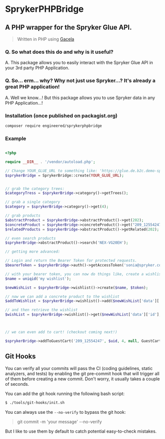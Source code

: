 # SprykerPHPBridge
## A PHP wrapper for the Spryker Glue API.
> Written in PHP using [Gacela](https://github.com/gacela-project/gacela)

### Q. So what does this do and why is it useful?

A. This package allows you to easily interact with the Spryker Glue API in your 3rd party PHP Application.

### Q. So... erm... why? Why not just use Spryker...? It's already a great PHP application!

A. Well we know...! But this package allows you to use Spryker data in any PHP Application...!


### Installation (once published on packagist.org)

```bash
composer require engineered/sprykerphpbridge
```



### Example

```php

<?php

require __DIR__ . '/vendor/autoload.php';

// Change YOUR_GLUE_URL to something like: 'https://glue.de.b2c.demo-spryker.com'
$sprykerBridge = SprykerBridge::create(YOUR_GLUE_URL);


// grab the category trees:
$categoryTress = $sprykerBridge->category()->getTrees();

// grab a single category
$category = $sprykerBridge->category()->get(4);

// grab products
$abstractProduct = $sprykerBridge->abstractProduct()->get(202);
$concreteProduct = $sprykerBridge->concreteProduct()->get("209_12554247");
$relatedProducts = $sprykerBridge->abstractProduct()->getRelated(202);

// even search products
$sprykerBridge->abstractProduct()->search('NEX-VG20EH');

// getting more advanced:

// Login and return the Bearer Token for protected requests.
$bearerToken = $sprykerBridge->auth()->getAccessToken('sonia@spryker.com', 'change123');

// with your bearer token, you can now do things like, create a wishlist...
$name = uniqid('my wishlist');

$newWishList = $sprykerBridge->wishlist()->create($name, $token);

// now we can add a concrete product to the wishlist
$addToWishlist = $sprykerBridge->wishlist()->add($newWishList['data']['id'], '209_12554247', $token);

// and then retrieve the wishlist
$wishList = $sprykerBridge->wishlist()->get($newWishList['data']['id'], $token);



// we can even add to cart! (checkout coming next!)

$sprykerBridge->addToGuestCart('209_12554247', $uid, 4, null, GuestCartReturnAttribute::totals_discountTotal);

```

## Git Hooks

You can verify all your commits will pass the CI (coding guidelines, static analyzers, and tests) by enabling the git
pre-commit hook that will trigger all of them before creating a new commit. Don't worry, it usually takes a couple of
seconds.

You can add the git hook running the following bash script:

```bash
$ ./tools/git-hooks/init.sh
```

You can always use the `--no-verify` to bypass the git hook:
> git commit -m 'your message' --no-verify

But I like to use them by default to catch potential easy-to-check mistakes.
